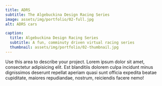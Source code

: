 ```yaml
---
title: ADRS
subtitle: The Algebuckina Design Racing Series
image: assets/img/portfolio/02-full.jpg
alt: ADRS cars

caption:
  title: Algebuckina Design Racing Series
  subtitle: A fun, comminuty driven virtual racing series
  thumbnail: assets/img/portfolio/02-thumbnail.jpg
---
```

Use this area to describe your project. Lorem ipsum dolor sit amet, consectetur adipisicing elit. Est blanditiis dolorem culpa incidunt minus dignissimos deserunt repellat aperiam quasi sunt officia expedita beatae cupiditate, maiores repudiandae, nostrum, reiciendis facere nemo!

